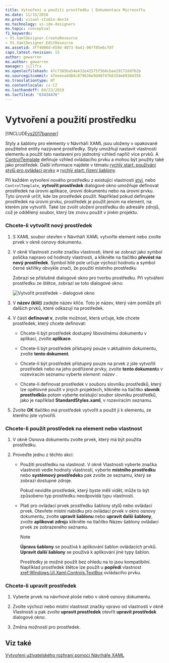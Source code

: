 ```yaml
---
title: Vytvoření a použití prostředku | Dokumentace Microsoftu
ms.date: 11/15/2016
ms.prod: visual-studio-dev14
ms.technology: vs-ide-designers
ms.topic: conceptual
f1_keywords:
- VS.XamlDesigner.CreateResource
- VS.XamlDesigner.EditResource
ms.assetid: 3ff4006d-659d-4073-9a41-06ff85e6cfdf
caps.latest.revision: 15
author: gewarren
ms.author: gewarren
manager: jillfra
ms.openlocfilehash: 47c7385ba54e432e42575f5b8cbae29172ddf62b
ms.sourcegitcommit: 47eeeeadd84c879636e9d48747b615de69384356
ms.translationtype: HT
ms.contentlocale: cs-CZ
ms.lasthandoff: 04/23/2019
ms.locfileid: "63434476"
---
```

# <a name="how-to-create-and-apply-a-resource"></a>Vytvoření a použití prostředku
[!INCLUDE[vs2017banner](../includes/vs2017banner.md)]

Styly a šablony pro elementy v Návrháři XAML jsou uloženy v opakovaně použitelné entity nazývané prostředky. Styly umožňují nastavit vlastnosti elementu a použít tato nastavení pro jednotný vzhled napříč více prvků. A [ControlTemplate](http://msdn.microsoft.com/library/windows/apps/windows.ui.xaml.controls.controltemplate.aspx) definuje vzhled ovládacího prvku a mohou být použity také jako prostředek. Další informace najdete v tématu [rychlý start: používání stylů pro ovládací prvky](http://go.microsoft.com/fwlink/?LinkID=248239) a [rychlý start: řízení šablony](http://go.microsoft.com/fwlink/?LinkID=247982).  
  
 Při každém vytvoření nového prostředku z existující vlastnosti [styl](http://msdn.microsoft.com/library/windows/apps/windows.ui.xaml.style.aspx), nebo `ControlTemplate`, **vytvořit prostředek** dialogové okno umožňuje definovat prostředek na úrovni aplikace, úrovni dokumentu nebo na úrovni prvku. Tyto úrovně určit, kde lze prostředek použít. Například pokud definujete prostředek na úrovni prvku, prostředek je použít jenom na element, na kterém jste vytvořili. Také lze zvolit uložení prostředku do adresáře zdrojů, což je oddělený soubor, který lze znovu použít v jiném projektu.  
  
### <a name="to-create-a-new-resource"></a>Chcete-li vytvořit nový prostředek  
  
1. S XAML soubor otevřen v Návrháři XAML vytvořte element nebo zvolte prvek v okně osnovy dokumentu.  
  
2. V okně Vlastnosti zvolte značku vlastnosti, které se zobrazí jako symbol políčka napravo od hodnoty vlastnosti, a klikněte na tlačítko **převést na nový prostředek**. Symbol bílé pole určuje výchozí hodnotu a symbol černé skříňky obvykle značí, že použití místního prostředku  
  
     Zobrazí se příslušné dialogové okno pro tvorbu prostředku. Při vytváření prostředku ze štětce, zobrazí se toto dialogové okno:  
  
     ![Vytvořit prostředek – dialogové okno](../designers/media/xaml-create-resource.png "xaml_create_resource")  
  
3. V **název (klíč)** zadejte název klíče. Toto je název, který vám pomůže při dalších prvků, které odkazují na prostředek.  
  
4. V části **definovat v**, zvolte možnost, která určuje, kde chcete prostředek, který chcete definovat:  
  
    - Chcete-li být prostředek dostupný libovolnému dokumentu v aplikaci, zvolte **aplikace**.  
  
    - Chcete-li být prostředek přístupný pouze v aktuálním dokumentu, zvolte **tento dokument**.  
  
    - Chcete-li být prostředek přístupný pouze na prvek z jste vytvořili prostředek nebo na jeho podřízené prvky, zvolte **tento dokument**a v rozevíracím seznamu vyberte *element*: *název* .  
  
    - Chcete-li definovat prostředek v souboru slovníku prostředků, který lze opětovně použít v jiných projektech, klikněte na tlačítko **slovník prostředků**a potom vyberte existující soubor slovníku prostředků, jako je například **StandardStyles.xaml**, v rozevíracím seznamu.  
  
5. Zvolte **OK** tlačítko má prostředek vytvořit a použít ji k elementu, ze kterého jste vytvořili.  
  
### <a name="to-apply-a-resource-to-an-element-or-property"></a>Chcete-li použít prostředek na element nebo vlastnost  
  
1. V okně Osnova dokumentu zvolte prvek, který má být použita prostředku.  
  
2. Proveďte jednu z těchto akcí:  
  
   - Použití prostředku na vlastnost. V okně Vlastnosti vyberte značka vlastnosti vedle hodnoty vlastností, vyberte **místního prostředku** nebo **systémový prostředek**a pak zvolte ze seznamu, který se zobrazí dostupné zdroje.  
  
      Pokud nevidíte prostředek, který byste měli vidět, může to být způsobeno typ prostředku neodpovídá typu vlastnosti.  
  
   - Platí pro ovládací prvek prostředku šablony stylů nebo ovládací prvek. Otevřete místní nabídku pro ovládací prvek v okno osnovy dokumentu, zvolte **upravit šablonu** nebo **upravit další šablony**, zvolte **aplikovat zdroj**a klikněte na tlačítko Název šablony ovládací prvek ze zobrazeného seznamu.  
  
     > [!NOTE]
     > **Úprava šablony** se používá k aplikování šablon ovládacích prvků. **Upravit další šablony** se používá k aplikování jiné typy šablon.  
  
     Prostředky je možné použít bez ohledu na to jsou kompatibilní. Například prostředek štětce lze použít u **popředí** vlastnost <xref:Windows.UI.Xaml.Controls.TextBox> ovládacího prvku.  
  
### <a name="to-edit-a-resource"></a>Chcete-li upravit prostředek  
  
1. Vyberte prvek na návrhové ploše nebo v okně osnovy dokumentu.  
  
2. Zvolte výchozí nebo místní vlastnost značky vpravo od vlastnosti v okně Vlastnosti a pak zvolte **upravit prostředek** otevřít **upravit prostředek** dialogové okno.  
  
3. Změna možností pro prostředek.  
  
## <a name="see-also"></a>Viz také  
 [Vytvoření uživatelského rozhraní pomocí Návrháře XAML](../designers/creating-a-ui-by-using-xaml-designer-in-visual-studio.md)
